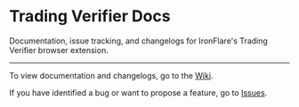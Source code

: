 # Trading Verifier Docs
Documentation, issue tracking, and changelogs for IronFlare's Trading Verifier browser extension.

---

To view documentation and changelogs, go to the [Wiki](https://github.com/IronFlare/Trading-Verifier-Docs/wiki).

If you have identified a bug or want to propose a feature, go to [Issues](https://github.com/IronFlare/Trading-Verifier-Docs/issues).
